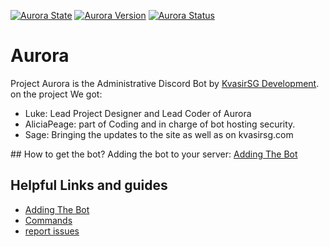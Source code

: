 [![Aurora State](https://img.shields.io/badge/State-Released-green.svg)]()
[![Aurora Version](https://img.shields.io/badge/AuroraVersion-1.1.0:02-blue.svg)](https://github.com/KvasirSGDevelopment/Aurora/blob/master/Version.md)
[![Aurora Status](https://img.shields.io/badge/CurrentStatus:-Development-yellow.svg)]()
# Aurora
Project Aurora is the Administrative Discord Bot by <a href="http://kvasirsg.com/">KvasirSG Development</a>.<br>
on the project We got:
<ul>
<li>Luke: Lead Project Designer and Lead Coder of Aurora</li>
<li>AliciaPeage: part of Coding and in charge of bot hosting security.</li>
<li>Sage: Bringing the updates to the site as well as on kvasirsg.com</li>
</ul>
## How to get the bot?
Adding the bot to your server: <a href="add">Adding The Bot</a>

## Helpful Links and guides
<ul>
<li><a href="add">Adding The Bot</a></li>
<li><a href="commands">Commands</a></li>
<li><a href="issues">report issues</a></li>
</ul>
